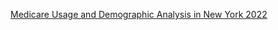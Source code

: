 [Medicare Usage and Demographic Analysis in New York 2022](https://public.tableau.com/views/Medicareanalysis/Story2?:language=en-US&:sid=&:display_count=n&:origin=viz_share_link) 
